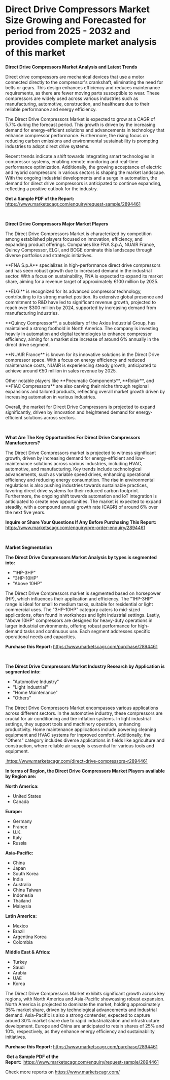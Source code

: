 <p><h1>Direct Drive Compressors Market Size Growing and Forecasted for period from 2025 - 2032 and provides complete market analysis of this market</h1></p><p><strong>Direct Drive Compressors Market Analysis and Latest Trends</strong></p>
<p><p>Direct drive compressors are mechanical devices that use a motor connected directly to the compressor's crankshaft, eliminating the need for belts or gears. This design enhances efficiency and reduces maintenance requirements, as there are fewer moving parts susceptible to wear. These compressors are widely used across various industries such as manufacturing, automotive, construction, and healthcare due to their reliable performance and energy efficiency.</p><p>The Direct Drive Compressors Market is expected to grow at a CAGR of 5.7% during the forecast period. This growth is driven by the increasing demand for energy-efficient solutions and advancements in technology that enhance compressor performance. Furthermore, the rising focus on reducing carbon emissions and environmental sustainability is prompting industries to adopt direct drive systems.</p><p>Recent trends indicate a shift towards integrating smart technologies in compressor systems, enabling remote monitoring and real-time performance optimization. Additionally, the growing acceptance of electric and hybrid compressors in various sectors is shaping the market landscape. With the ongoing industrial developments and a surge in automation, the demand for direct drive compressors is anticipated to continue expanding, reflecting a positive outlook for the industry.</p></p>
<p><strong>Get a Sample PDF of the Report:&nbsp;</strong> <a href="https://www.marketscagr.com/enquiry/request-sample/2894461?utm_campaign=2444&utm_medium=2&utm_source=Github&utm_content=ia&utm_term=15032025&utm_id=direct-drive-compressors">https://www.marketscagr.com/enquiry/request-sample/2894461</a></p>
<p>&nbsp;</p>
<p><strong>Direct Drive Compressors Major Market Players</strong></p>
<p><p>The Direct Drive Compressors Market is characterized by competition among established players focused on innovation, efficiency, and expanding product offerings. Companies like FNA S.p.A, NUAIR France, Quincy Compressor, ELGi, and BOGE dominate this landscape through diverse portfolios and strategic initiatives.</p><p>**FNA S.p.A** specializes in high-performance direct drive compressors and has seen robust growth due to increased demand in the industrial sector. With a focus on sustainability, FNA is expected to expand its market share, aiming for a revenue target of approximately €100 million by 2025.</p><p>**ELGi** is recognized for its advanced compressor technology, contributing to its strong market position. Its extensive global presence and commitment to R&D have led to significant revenue growth, projected to reach over $300 million by 2024, supported by increasing demand from manufacturing industries.</p><p>**Quincy Compressor**, a subsidiary of the Axios Industrial Group, has maintained a strong foothold in North America. The company is investing heavily in automation and digital technologies to enhance compressor efficiency, aiming for a market size increase of around 6% annually in the direct drive segment.</p><p>**NUAIR France** is known for its innovative solutions in the Direct Drive compressor space. With a focus on energy efficiency and reduced maintenance costs, NUAIR is experiencing steady growth, anticipated to achieve around €50 million in sales revenue by 2025.</p><p>Other notable players like **Pneumatic Components**, **Rolair**, and **FIAC Compressors** are also carving their niche through regional expansions and tailored products, reflecting overall market growth driven by increasing automation in various industries.</p><p>Overall, the market for Direct Drive Compressors is projected to expand significantly, driven by innovation and heightened demand for energy-efficient solutions across sectors.</p></p>
<p>&nbsp;</p>
<p><strong>What Are The Key Opportunities For Direct Drive Compressors Manufacturers?</strong></p>
<p><p>The Direct Drive Compressors market is projected to witness significant growth, driven by increasing demand for energy-efficient and low-maintenance solutions across various industries, including HVAC, automotive, and manufacturing. Key trends include technological advancements, such as variable speed drives, enhancing operational efficiency and reducing energy consumption. The rise in environmental regulations is also pushing industries towards sustainable practices, favoring direct drive systems for their reduced carbon footprint. Furthermore, the ongoing shift towards automation and IoT integration is anticipated to create new opportunities. The market is expected to expand steadily, with a compound annual growth rate (CAGR) of around 6% over the next five years.</p></p>
<p><strong>Inquire or Share Your Questions If Any Before Purchasing This Report:</strong> <a href="https://www.marketscagr.com/enquiry/pre-order-enquiry/2894461?utm_campaign=2444&utm_medium=2&utm_source=Github&utm_content=ia&utm_term=15032025&utm_id=direct-drive-compressors">https://www.marketscagr.com/enquiry/pre-order-enquiry/2894461</a></p>
<p>&nbsp;</p>
<p><strong>Market Segmentation</strong></p>
<p><strong>The Direct Drive Compressors Market Analysis by types is segmented into:</strong></p>
<p><ul><li>"1HP-3HP"</li><li>"3HP-10HP"</li><li>"Above 10HP"</li></ul></p>
<p><p>The Direct Drive Compressors market is segmented based on horsepower (HP), which influences their application and efficiency. The "1HP-3HP" range is ideal for small to medium tasks, suitable for residential or light commercial uses. The "3HP-10HP" category caters to mid-sized applications, often found in workshops and light industrial settings. Lastly, "Above 10HP" compressors are designed for heavy-duty operations in larger industrial environments, offering robust performance for high-demand tasks and continuous use. Each segment addresses specific operational needs and capacities.</p></p>
<p><strong>Purchase this Report:&nbsp;</strong><a href="https://www.marketscagr.com/purchase/2894461?utm_campaign=2444&utm_medium=2&utm_source=Github&utm_content=ia&utm_term=15032025&utm_id=direct-drive-compressors">https://www.marketscagr.com/purchase/2894461</a></p>
<p>&nbsp;</p>
<p><strong>The Direct Drive Compressors Market Industry Research by Application is segmented into:</strong></p>
<p><ul><li>"Automotive Industry"</li><li>"Light Industrial"</li><li>"Home Maintenance"</li><li>"Others"</li></ul></p>
<p><p>The Direct Drive Compressors Market encompasses various applications across different sectors. In the automotive industry, these compressors are crucial for air conditioning and tire inflation systems. In light industrial settings, they support tools and machinery operation, enhancing productivity. Home maintenance applications include powering cleaning equipment and HVAC systems for improved comfort. Additionally, the "Others" category includes diverse applications in fields like agriculture and construction, where reliable air supply is essential for various tools and equipment.</p></p>
<p><a href="https://www.marketscagr.com/direct-drive-compressors-r2894461?utm_campaign=2444&utm_medium=2&utm_source=Github&utm_content=ia&utm_term=15032025&utm_id=direct-drive-compressors">&nbsp;https://www.marketscagr.com/direct-drive-compressors-r2894461</a></p>
<p><strong>In terms of Region, the Direct Drive Compressors Market Players available by Region are:</strong></p>
<p>
    <p> <strong> North America: </strong>
        <ul>
            <li>United States</li>
            <li>Canada</li>
        </ul>
        </p> 
    <p> <strong> Europe: </strong>
        <ul>
            <li>Germany</li>
            <li>France</li>
            <li>U.K.</li>
            <li>Italy</li>
            <li>Russia</li>
        </ul>
        </p> 
    <p> <strong> Asia-Pacific: </strong>
        <ul>
            <li>China</li>
            <li>Japan</li>
            <li>South Korea</li>
            <li>India</li>
            <li>Australia</li>
            <li>China Taiwan</li>
            <li>Indonesia</li>
            <li>Thailand</li>
            <li>Malaysia</li>
        </ul>
        </p> 
    <p> <strong> Latin America: </strong>
        <ul>
            <li>Mexico</li>
            <li>Brazil</li>
            <li>Argentina Korea</li>
            <li>Colombia</li>
        </ul>
        </p> 
    <p> <strong> Middle East & Africa: </strong>
        <ul>
            <li>Turkey</li>
            <li>Saudi</li>
            <li>Arabia</li>
            <li>UAE</li>
            <li>Korea</li>
        </ul>
    </p>
    </p>
<p><p>The Direct Drive Compressors Market exhibits significant growth across key regions, with North America and Asia-Pacific showcasing robust expansion. North America is projected to dominate the market, holding approximately 35% market share, driven by technological advancements and industrial demand. Asia-Pacific is also a strong contender, expected to capture around 30% market share due to rapid industrialization and infrastructure development. Europe and China are anticipated to retain shares of 25% and 10%, respectively, as they enhance energy efficiency and sustainability initiatives.</p></p>
<p><strong>Purchase this Report: </strong><a href="https://www.marketscagr.com/purchase/2894461?utm_campaign=2444&utm_medium=2&utm_source=Github&utm_content=ia&utm_term=15032025&utm_id=direct-drive-compressors">https://www.marketscagr.com/purchase/2894461</a></p>
<p>&nbsp;<strong>Get a Sample PDF of the Report:&nbsp;&nbsp;</strong><a href="https://www.marketscagr.com/enquiry/request-sample/2894461?utm_campaign=2444&utm_medium=2&utm_source=Github&utm_content=ia&utm_term=15032025&utm_id=direct-drive-compressors">https://www.marketscagr.com/enquiry/request-sample/2894461</a></p>
<p><strong></strong></p>
<p>Check more reports on <a href="https://www.marketscagr.com/?utm_campaign=2444&utm_medium=2&utm_source=Github&utm_content=ia&utm_term=15032025&utm_id=direct-drive-compressors">https://www.marketscagr.com/</a></p>